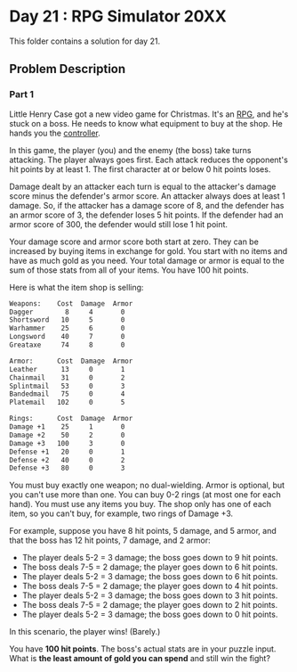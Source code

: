 # Day 21 : RPG Simulator 20XX

This folder contains a solution for day 21.

## Problem Description

### Part 1

Little Henry Case got a new video game for Christmas. It's an [RPG](https://en.wikipedia.org/wiki/Role-playing_video_game), and he's stuck on a boss. He needs to know what equipment to buy at the shop. He hands you the [controller](https://en.wikipedia.org/wiki/Game_controller).

In this game, the player (you) and the enemy (the boss) take turns attacking. The player always goes first. Each attack reduces the opponent's hit points by at least 1. The first character at or below 0 hit points loses.

Damage dealt by an attacker each turn is equal to the attacker's damage score minus the defender's armor score. An attacker always does at least 1 damage. So, if the attacker has a damage score of 8, and the defender has an armor score of 3, the defender loses 5 hit points. If the defender had an armor score of 300, the defender would still lose 1 hit point.

Your damage score and armor score both start at zero. They can be increased by buying items in exchange for gold. You start with no items and have as much gold as you need. Your total damage or armor is equal to the sum of those stats from all of your items. You have 100 hit points.

Here is what the item shop is selling:

```bash
Weapons:    Cost  Damage  Armor
Dagger        8     4       0
Shortsword   10     5       0
Warhammer    25     6       0
Longsword    40     7       0
Greataxe     74     8       0
```

```bash
Armor:      Cost  Damage  Armor
Leather      13     0       1
Chainmail    31     0       2
Splintmail   53     0       3
Bandedmail   75     0       4
Platemail   102     0       5
```

```bash
Rings:      Cost  Damage  Armor
Damage +1    25     1       0
Damage +2    50     2       0
Damage +3   100     3       0
Defense +1   20     0       1
Defense +2   40     0       2
Defense +3   80     0       3
```

You must buy exactly one weapon; no dual-wielding. Armor is optional, but you can't use more than one. You can buy 0-2 rings (at most one for each hand). You must use any items you buy. The shop only has one of each item, so you can't buy, for example, two rings of Damage +3.

For example, suppose you have 8 hit points, 5 damage, and 5 armor, and that the boss has 12 hit points, 7 damage, and 2 armor:

  * The player deals 5-2 = 3 damage; the boss goes down to 9 hit points.
  * The boss deals 7-5 = 2 damage; the player goes down to 6 hit points.
  * The player deals 5-2 = 3 damage; the boss goes down to 6 hit points.
  * The boss deals 7-5 = 2 damage; the player goes down to 4 hit points.
  * The player deals 5-2 = 3 damage; the boss goes down to 3 hit points.
  * The boss deals 7-5 = 2 damage; the player goes down to 2 hit points.
  * The player deals 5-2 = 3 damage; the boss goes down to 0 hit points.

In this scenario, the player wins! (Barely.)

You have **100 hit points**. The boss's actual stats are in your puzzle input. What is **the least amount of gold you can spend** and still win the fight?
